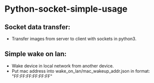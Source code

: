 # Python-socket-simple-usage

## Socket data transfer:
* Transfer images from server to client with sockets in python3.

## Simple wake on lan:
* Wake device in local network from another device.
* Put mac address into wake_on_lan/mac_wakeup_addr.json in format: "FF:FF:FF:FF:FF:FF"
